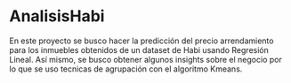 # AnalisisHabi
En este proyecto se busco hacer la predicción del precio arrendamiento para los inmuebles obtenidos de un dataset de Habi usando Regresión Lineal. Así mismo, se busco obtener algunos insights sobre el negocio por lo que se uso tecnicas de agrupación con el algoritmo Kmeans.
